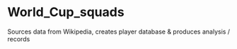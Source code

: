 # World_Cup_squads
Sources data from Wikipedia, creates player database & produces analysis / records
